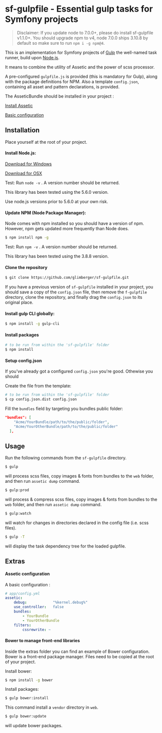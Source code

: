 # sf-gulpfile - Essential gulp tasks for Symfony projects

> Disclaimer: If you update node to 7.0.0+, please do install sf-gulpfile v1.1.0+.
> You should upgrade npm to v4, node 7.0.0 ships 3.10.8 by default so make sure to run `npm i -g npm@4`.

This is an implementation for Symfony projects of [Gulp](http://gulpjs.com/) the well-named task runner, build upon [Node.js](https://nodejs.org/en/).

It means to combine the utility of Assetic and the power of scss processor.

A  pre-configured `gulpfile.js` is provided (this is mandatory for Gulp), along with the package definitions for NPM.
Also a template `config.json`, containing all asset and pattern declarations, is provided.

The AsseticBundle should be installed in your project : 

[Install Assetic](http://symfony.com/doc/current/cookbook/assetic/asset_management.html#installing-and-enabling-assetic)

[Basic configuration](#assetic-configuration)


## Installation

Place yourself at the root of your project.

#### Install Node.js: 

[Download for Windows](https://nodejs.org/en/download/package-manager/#windows)

[Download for OSX](https://nodejs.org/en/download/package-manager/#osx)

Test: Run `node -v` . A version number should be returned.

This library has been tested using the 5.6.0 version. 

Use node.js versions prior to 5.6.0 at your own risk.  


#### Update NPM (Node Package Manager):

Node comes with npm installed so you should have a version of npm. However, npm gets updated more frequently than Node does.

``` sh
$ npm install npm -g
```

Test: Run `npm -v` . A version number should be returned.

This library has been tested using the 3.8.8 version.


#### Clone the repository

```sh
$ git clone https://github.com/glimberger/sf-gulpfile.git
```

If you have a previous version of `sf-gulpfile` installed in your project, you should save a copy of the `config.json` file, then remove the `f-gulpfile` directory, clone the repository, and finally drag the `config.json` to its original place.


#### Install gulp CLI globally:

```sh
$ npm install -g gulp-cli
```



#### Install packages

```sh
# to be run from within the 'sf-gulpfile' folder
$ npm install
```


#### Setup config.json

If you've already got a configured `config.json` you're good. Othewise you should

Create the file from the template:

```sh
# to be run from within the 'sf-gulpfile' folder
$ cp config.json.dist config.json
```

Fill the `bundles` field by targeting you bundles public folder:

```json
"bundles": [
    "Acme/YourBundle/path/to/the/public/folder",
    "Acme/YourOtherBundle/path/to/the/public/folder"
  ],
```

## Usage

Run the following commands from the `sf-gulpfile` directory.

```sh
$ gulp
```
will process scss files, copy images & fonts from bundles to the `web` folder, and then run `assetic dump` command.


```sh
$ gulp:prod
```
will process & compress scss files, copy images & fonts from bundles to the `web` folder, and then run `assetic dump` command.

```sh
$ gulp:watch
```
will watch for changes in directories declared in the config file (i.e. scss files).


```sh
$ gulp -T
```
will display the task dependency tree for the loaded gulpfile.


## Extras

#### Assetic configuration
A basic configuration :
```yaml
# app/config.yml
assetic:
    debug:            "%kernel.debug%"
    use_controller:   false
    bundles:
        - YourBundle
        - YourOtherBundle
    filters:
        cssrewrite: ~
```

#### Bower to manage front-end libraries

Inside the extras folder you can find an example of Bower configuration.
Bower is a front-end package manager.
Files need to be copied at the root of your project.

Install bower:
```sh
$ npm install -g bower
```

Install packages:
```sh
$ gulp bower:install
```

This command install a `vendor` directory in `web`.

```sh
$ gulp bower:update
```
will update bower packages.
